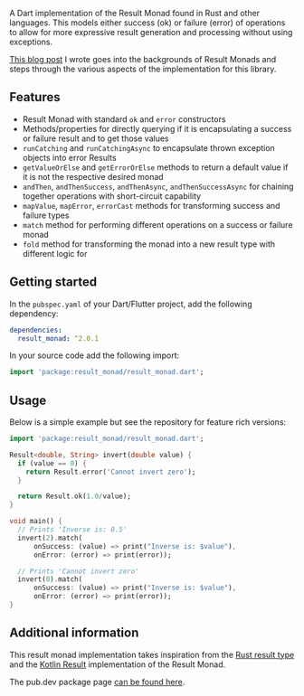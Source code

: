 A Dart implementation of the Result Monad found in Rust and other languages. 
This models either success (ok) or failure (error) of operations to allow for
more expressive result generation and processing without using exceptions.

[This blog post](https://nequalsonelifestyle.com/2021/11/29/result-monads-in-dart-and-flutter/)
I wrote goes into the backgrounds of Result Monads and steps through the
various aspects of the implementation for this library.

## Features

* Result Monad with standard `ok` and `error` constructors
* Methods/properties for directly querying if it is encapsulating a success 
or failure result and to get those values
* `runCatching` and `runCatchingAsync` to encapsulate thrown exception objects into error Results
* `getValueOrElse` and `getErrorOrElse` methods to return a default value if 
it is not the respective desired monad
* `andThen`, `andThenSuccess`, `andThenAsync`, `andThenSuccessAsync` for chaining together operations with short-circuit capability
* `mapValue`, `mapError`, `errorCast` methods for transforming success and failure types
* `match` method for performing different operations on a success or failure
monad
* `fold` method for transforming the monad into a new result type with different
logic for 

## Getting started

In the `pubspec.yaml` of your Dart/Flutter project, add the following dependency:

```yaml
dependencies:
  result_monad: ^2.0.1
```

In your source code add the following import:

```dart
import 'package:result_monad/result_monad.dart';
```

## Usage

Below is a simple example but see the repository for feature rich versions: 

```dart
import 'package:result_monad/result_monad.dart';

Result<double, String> invert(double value) {
  if (value == 0) {
    return Result.error('Cannot invert zero');
  }

  return Result.ok(1.0/value);
}

void main() {
  // Prints 'Inverse is: 0.5'
  invert(2).match(
      onSuccess: (value) => print("Inverse is: $value"),
      onError: (error) => print(error));

  // Prints 'Cannot invert zero'
  invert(0).match(
      onSuccess: (value) => print("Inverse is: $value"),
      onError: (error) => print(error));
}
```

## Additional information

This result monad implementation takes inspiration from the 
[Rust result type](https://doc.rust-lang.org/std/result/index.html)
and the [Kotlin Result](https://github.com/michaelbull/kotlin-result)
implementation of the Result Monad.

The pub.dev package page [can be found here](https://pub.dev/packages/result_monad).